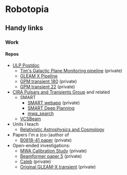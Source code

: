 # Robotopia

<!--
**robotopia/robotopia** is a ✨ _special_ ✨ repository because its `README.md` (this file) appears on your GitHub profile.

Here are some ideas to get you started:

- 🔭 I’m currently working on ...
- 🌱 I’m currently learning ...
- 👯 I’m looking to collaborate on ...
- 🤔 I’m looking for help with ...
- 💬 Ask me about ...
- 📫 How to reach me: ...
- 😄 Pronouns: he/him
-->

## Handy links

### Work

#### Repos

- [ULP Postdoc](https://github.com/robotopia/postdoc2)
  - [Tim's Galactic Plane Monitoring pipeline](https://github.com/tjgalvin/MWA-Galactic-Plane-Monitoring) (private)
  - [GLEAM X Pipeline](https://github.com/GLEAM-X/GLEAM-X-pipeline)
  - [GPM transient 180](https://github.com/nhurleywalker/3Hour-Transient) (private)
  - [GPM transient 22](https://github.com/nhurleywalker/GPMTransient) (private)
- [CIRA Pulsars and Transients Group](https://github.com/CIRA-Pulsars-and-Transients-Group) and related
  - SMART
    - [SMART webapp](https://github.com/ADACS-Australia/SS2020A-RBhat) (private)
    - [SMART Deep Planning](https://github.com/CIRA-Pulsars-and-Transients-Group/SMART_deep_planning)
    - [mwa_search](https://github.com/CIRA-Pulsars-and-Transients-Group/mwa_search)
  - [VCSBeam](https://github.com/CIRA-Pulsars-and-Transients-Group/vcsbeam)
- Units I teach
  - [Relativistic Astrophysics and Cosmology](https://github.com/robotopia/astr3000)
- Papers I'm a (co-)author of
  - [B0818-41 paper](https://github.com/CIRA-Pulsars-and-Transients-Group/summer-project-2020-2021-lisa-smith) (private)
- Open-ended investigations:
  - [MWA Calibration Study](https://github.com/CIRA-Pulsars-and-Transients-Group/mwa_calibration_study) (private)
  - [Beamformer paper 5](https://github.com/robotopia/paper-bfm5) (private)
  - [Caleb](https://github.com/robotopia/meerkat-long-period-mwa-analysis) (private)
  - [Original GLEAM-X transient](https://github.com/robotopia/natashas_mystery_source) (private)
